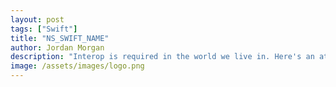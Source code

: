 ```yaml
---
layout: post
tags: ["Swift"]
title: "NS_SWIFT_NAME"
author: Jordan Morgan
description: "Interop is required in the world we live in. Here's an attribute in Swift that can help make things easier."
image: /assets/images/logo.png
---
```

